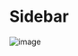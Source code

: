 # Sidebar

![image](https://user-images.githubusercontent.com/61703808/170057800-92197fa9-b8f2-46b4-b63d-902124719e52.png)
